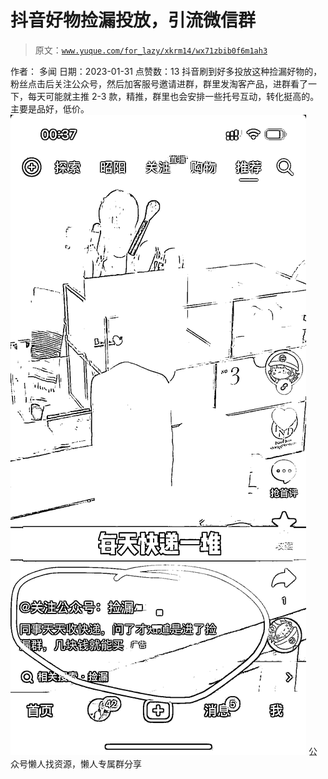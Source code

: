 # 抖音好物捡漏投放，引流微信群

> 原文：[`www.yuque.com/for_lazy/xkrm14/wx71zbib0f6m1ah3`](https://www.yuque.com/for_lazy/xkrm14/wx71zbib0f6m1ah3)

<ne-p id="u8feda881" data-lake-id="u8feda881"><ne-text id="ue38b49fd">作者： 多闻</ne-text></ne-p> <ne-p id="ua76ae919" data-lake-id="ua76ae919"><ne-text id="u0c46c2f1">日期：2023-01-31</ne-text></ne-p> <ne-p id="u1f6b72a0" data-lake-id="u1f6b72a0"><ne-text id="u772e993c">点赞数：</ne-text><ne-text id="ue7d2dc23" ne-bold="true">13</ne-text></ne-p> <ne-hole id="u766d17d5" data-lake-id="u766d17d5"><ne-card data-card-name="hr" data-card-type="block" id="GDL0i" data-event-boundary="card"><ne-p id="ucd982454" data-lake-id="ucd982454"><ne-text id="u140dd5a7">抖音刷到好多投放这种捡漏好物的，粉丝点击后关注公众号，然后加客服号邀请进群，群里发淘客产品，进群看了一下，每天可能就主推 2-3 款，精推，群里也会安排一些托号互动，转化挺高的。主要是品好，低价。</ne-text></ne-p> <ne-p id="u695bbb9b" data-lake-id="u695bbb9b"><ne-card data-card-name="image" data-card-type="inline" id="UV2uj" data-event-boundary="card">![](img/c6515a51926c8c40f9062eacc868e2f9.png)</ne-card></ne-p> <ne-hole id="u7c55a491" data-lake-id="u7c55a491"><ne-card data-card-name="hr" data-card-type="block" id="dFF0l" data-event-boundary="card"><ne-p id="u1625944f" data-lake-id="u1625944f"><ne-text id="u2417d788">公众号懒人找资源，懒人专属群分享</ne-text></ne-p></ne-card></ne-hole></ne-card></ne-hole>